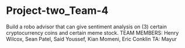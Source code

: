 # Project-two_Team-4
Build a robo advisor that can give sentiment analysis on (3) certain cryptocurrency coins and certain meme stock.
TEAM MEMBERS: Henry Wilcox, Sean Patel, Said Youssef, Kian Momeni, Eric Conklin TA: Mayur
